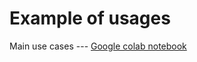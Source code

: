 # Example of usages

Main use cases --- [Google colab notebook](https://colab.research.google.com/drive/1xoFGedC0BiihVVohDnw3p4l5Xz0w4vLQ?usp=sharing)
